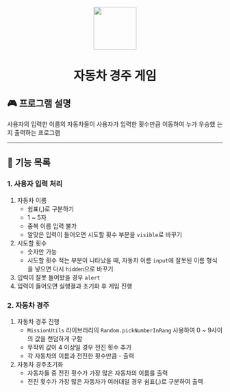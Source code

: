<p align="middle" >
  <img width="100px;" src="https://github.com/woowacourse/javascript-racingcar-precourse/blob/main/images/racingcar_icon.png?raw=true"/>
</p>
<h1 align="middle">자동차 경주 게임</h1>

## 🎮 프로그램 설명

사용자의 입력한 이름의 자동차들이 사용자가 입력한 횟수만큼 이동하여 누가 우승했
는지 출력하는 프로그램

---

## 📝 기능 목록

### 1. 사용자 입력 처리

1. 자동차 이름
   - 쉼표(,)로 구분하기
   - 1 ~ 5자
   - 중복 이름 입력 불가
   - 알맞은 입력이 들어오면 시도할 횟수 부분을 `visible`로 바꾸기
2. 시도할 횟수
   - 숫자만 가능
   - 시도할 횟수 적는 부분이 나타났을 때, 자동차 이름 `input`에 잘못된 이름 형식
     을 넣으면 다시 `hidden`으로 바꾸기
3. 입력이 잘못 들어왔을 경우 `alert`
4. 입력이 들어오면 실행결과 초기화 후 게임 진행

### 2. 자동차 경주

1. 자동차 경주 진행
   - `MissionUtils` 라이브러리의 `Random.pickNumberInRang` 사용하여 0 ~ 9사이의
     값을 랜덤하게 구함
   - 무작위 값이 4 이상일 경우 전진 횟수 추가
   - 각 자동차의 이름과 전진한 횟수만큼 - 출력
2. 자동차 경주초기화
   - 자동차들 중 전진 횟수가 가장 많은 자동차의 이름를 출력
   - 전진 횟수가 가장 많은 자동차가 여러대일 경우 쉼표(,)로 구분하여 출력

